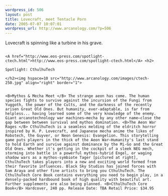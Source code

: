 ```yaml
--- 
wordpress_id: 506
layout: post
title: Lovecraft, meet Tentacle Porn
date: 2005-07-07 10:07:01
wordpress_url: http://www.arcanology.com/?p=506
---
```

Lovecraft is spinning like a turbine in his grave. 
                                                                                                                                                                                                                                                                                                                                                                                                                                                                                                                                                                                                                                                                                                                      
                                                                                                                                                                                                                                                                                                                                                                                                                                                                                                                                                                                                                                                                                                                      <A href="http://www.eos-press.com/spotlight-ctech.html">http://www.eos-press.com/spotlight-ctech.html</A> <h2>
                                                                                                                                                                                                                                                                                                                                                                                                                                                                                                                                                                                                                                                                                                                        Spotlight: CthulhuTech
                                                                                                                                                                                                                                                                                                                                                                                                                                                                                                                                                                                                                                                                                                                      </h2><img hspace=10 src="http://www.arcanology.com/images/ctech-250.jpg" align="right" border="1"> 
                                                                                                                                                                                                                                                                                                                                                                                                                                                                                                                                                                                                                                                                                                                      
                                                                                                                                                                                                                                                                                                                                                                                                                                                                                                                                                                                                                                                                                                                      <B>Mythos & Mecha Meet </B> The strange aeon has come. The human species fights to survive against the incursion of the Fungi from Yuggoth, the power of the Cults, and the darkness of the recently arisen Great Old Ones. But humanity, ever-adaptable, is far from helpless... having learned some of the very knowledge of the enemy. Giant arcanotechnology war machines—mecha by any other name—close the gap between between survival and mythos domination. <B>The Aeon War Rages </B> CthulhuTech is a seamless melding of the eldritch horror inspired by H. P. Lovecraft, and Japanese mecha anime the likes of Robotech, the Guyver, or Neon Genesis: Evangelion. This storytelling game puts players in the thick of the Aeon War—Humanity's last stand to hold Earth and survive against dominance by the Mi-Go and the Great Old Ones. Whether it's getting in the cockpit of a sleek NEG mech, storming into battle in a powerful mythos-hybrid Engel, or waging shadow wars as a mythos-symbiote Tager [pictured at right], CthulhuTech takes players into a new and exciting world formed from their favorite influences. Black Sky Studios has joined forces with Sam Araya and other fine artists to bring you CthulhuTech. The CthulhuTech Core Book contains everything you need to begin play, in a densely-packed hardbound book of high quality with beautiful art. Further supplements are also being planned. <B>CthulhuTech Core Book</B> Hardcover, 240 pp. Release Date: TBA Retail Price: $34.95